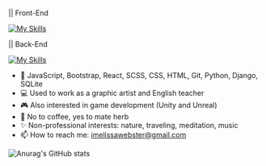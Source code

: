 ### 


|| Front-End <p></p>
[![My Skills](https://skills.thijs.gg/icons?i=javascript,bootstrap,react,scss,css,html)](https://skills.thijs.gg) <p></p>
|| Back-End <p></p>
[![My Skills](https://skills.thijs.gg/icons?i=python,django,sqlite)](https://skills.thijs.gg) <br>


- 🌱 JavaScript, Bootstrap, React, SCSS, CSS, HTML, Git, Python, Django, SQLite
- 💻 Used to work as a graphic artist and English teacher
- 🎮 Also interested in game development (Unity and Unreal)
- 🌿 No to coffee, yes to mate herb
- ✨ Non-professional interests: nature, traveling, meditation, music 
- 📫 How to reach me: imelissawebster@gmail.com

![Anurag's GitHub stats](https://github-readme-stats.vercel.app/api?username=melissawebster&show_icons=true&theme=prussian)<p></p>


